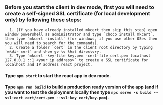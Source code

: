 ### Before you start the client in dev mode, first you will need to create a self-signed SSL certificate (for local development only) by following these steps:
      1. (If you have already installed mkcert then skip this step) open window powershell as administrator and type `choco install mkcert`, then type `mkcert -install` (for windows, if you use other OSes then you will need to search for the commands).
      2. Create a folder `cert` in the client root directory by typing `mkdir cert` and then go to that directory.
      3. Type `mkcert -key-file key.pem -cert-file cert.pem localhost 127.0.0.1 ::1 <your ip address>` to create a SSL certificate for localhost and IP address react project.

#### Type `npm start` to start the react app in dev mode.
#### Type `npm run build` to build a production ready version of the app (and if you want to test the deployment locally then type `npx serve -s build --ssl-cert cert/cert.pem --ssl-key cert/key.pem`).